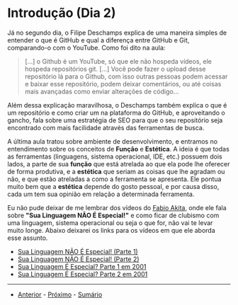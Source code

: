 # Introdução (Dia 2)
Já no segundo dia, o Filipe Deschamps explica de uma maneira simples de entender o que é GitHub e qual a diferença entre GitHub e Git, comparando-o com o YouTube. Como foi dito na aula:
> [...] o Github é um YouTube, só que ele não hospeda vídeos, ele hospeda repositórios git. [...] Você pode fazer o upload desse repositório lá para o Github, com isso outras pessoas podem acessar e baixar esse repositório, podem deixar comentários, ou até coisas mais avançadas como enviar alterações de código...

Além dessa explicação maravilhosa, o Deschamps também explica o que é um repositório e como criar um na plataforma do GitHub, e aproveitando o gancho, fala sobre uma estratégia de SEO para que o seu repositório seja encontrado com mais facilidade através das ferramentas de busca.

A última aula tratou sobre ambiente de desenvolvimento, e entramos no entendimento sobre os conceitos de **Função** e **Estética**. A ideia é que todas as ferramentas (linguagens, sistema operacional, IDE, etc.) possuem dois lados, a parte de sua **função** que está atrelada ao que ela pode lhe oferecer de forma produtiva, e a **estética** que seriam as coisas que lhe agradam ou não, e que estão atreladas a como a ferramenta se apresenta. Ele pontua muito bem que a **estética** depende do gosto pessoal, e por causa disso, cada um tem sua opinião em relação a determinada ferramenta.

Eu não pude deixar de me lembrar dos vídeos do [Fabio Akita](https://www.youtube.com/@Akitando/), onde ele fala sobre **"Sua Linguagem NÃO É Especial!"** e como ficar de clubismo com uma linguagem, sistema operacional ou seja o que for, não vai te levar muito longe. Abaixo deixarei os links para os vídeos em que ele aborda esse assunto.
- [Sua Linguagem NÃO É Especial! (Parte 1)](https://youtu.be/p9-WuJbVHHc)
- [Sua Linguagem NÃO É Especial! (Parte 2)](https://youtu.be/XcTTajFENHI)
- [Sua Linguagem É Especial? Parte 1 em 2001](https://youtu.be/NwAvovzHRDU)
- [Sua Linguagem É Especial? Parte 2 em 2001](https://youtu.be/O4CWVQLbi48)

---

- [Anterior](/dias/dia01.md) - [Próximo](/dias/dia03.md) - [Sumário](../README.md)
